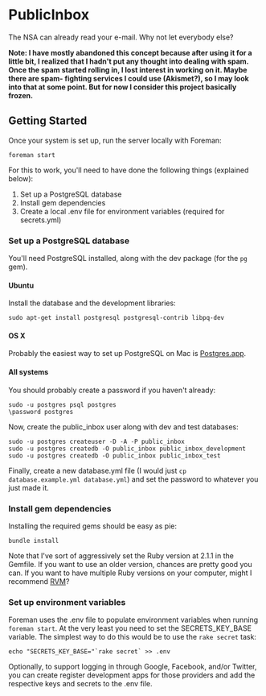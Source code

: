 PublicInbox
===========

The NSA can already read your e-mail. Why not let everybody else?

**Note: I have mostly abandoned this concept because after using it for a little
bit, I realized that I hadn't put any thought into dealing with spam. Once the
spam started rolling in, I lost interest in working on it. Maybe there are spam-
fighting services I could use (Akismet?), so I may look into that at some point.
But for now I consider this project basically frozen.**

Getting Started
---------------

Once your system is set up, run the server locally with Foreman:

    foreman start

For this to work, you'll need to have done the following things (explained below):

1. Set up a PostgreSQL database
2. Install gem dependencies
3. Create a local .env file for environment variables (required for secrets.yml)

### Set up a PostgreSQL database

You'll need PostgreSQL installed, along with the dev package (for the `pg` gem).

#### Ubuntu

Install the database and the development libraries:

    sudo apt-get install postgresql postgresql-contrib libpq-dev

#### OS X

Probably the easiest way to set up PostgreSQL on Mac is [Postgres.app](http://postgresapp.com/).

#### All systems

You should probably create a password if you haven't already:

    sudo -u postgres psql postgres
    \password postgres

Now, create the public_inbox user along with dev and test databases:

    sudo -u postgres createuser -D -A -P public_inbox
    sudo -u postgres createdb -O public_inbox public_inbox_development
    sudo -u postgres createdb -O public_inbox public_inbox_test

Finally, create a new database.yml file (I would just `cp database.example.yml database.yml`) and set the password to whatever you just made it.

### Install gem dependencies

Installing the required gems should be easy as pie:

    bundle install

Note that I've sort of aggressively set the Ruby version at 2.1.1 in the Gemfile. If you want to use an older version, chances are pretty good you can. If you want to have multiple Ruby versions on your computer, might I recommend [RVM](http://rvm.io/)?

### Set up environment variables

Foreman uses the .env file to populate environment variables when running `foreman start`. At the very least you need to set the SECRETS_KEY_BASE variable. The simplest way to do this would be to use the `rake secret` task:

    echo "SECRETS_KEY_BASE="`rake secret` >> .env

Optionally, to support logging in through Google, Facebook, and/or Twitter, you can create register development apps for those providers and add the respective keys and secrets to the .env file.
